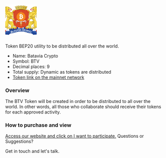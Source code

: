 # <img src="Logo/logo.png" alt="BTV" width="100px">

Token BEP20 utility to be distributed all over the world.

- Name: Batavia Crypto
- Symbol: BTV
- Decimal places: 9
- Total supply: Dynamic as tokens are distributed
- [Token link on the mainnet network](https://bscscan.com/token/0x041ed75d7796be7ce3f6b5c0a31efe83a439612f)

### Overview

The BTV Token will be created in order to be distributed to all over the world. In other words, all those who collaborate should receive their tokens for each approved activity.

### How to purchase and view

[Access our website and click on I want to participate.](https://bataviacrypto.com/)
Questions or Suggestions?

Get in touch and let's talk.


